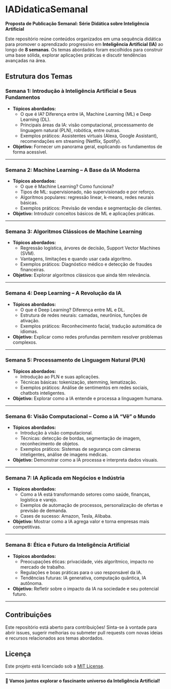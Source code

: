 # IADidaticaSemanal  
**Proposta de Publicação Semanal: Série Didática sobre Inteligência Artificial**  

Este repositório reúne conteúdos organizados em uma sequência didática para promover o aprendizado progressivo em **Inteligência Artificial (IA)** ao longo de **8 semanas**. Os temas abordados foram escolhidos para construir uma base sólida, explorar aplicações práticas e discutir tendências avançadas na área.  

## Estrutura dos Temas  

### **Semana 1: Introdução à Inteligência Artificial e Seus Fundamentos**  
- **Tópicos abordados:**  
  - O que é IA? Diferença entre IA, Machine Learning (ML) e Deep Learning (DL).  
  - Principais áreas da IA: visão computacional, processamento de linguagem natural (PLN), robótica, entre outras.  
  - Exemplos práticos: Assistentes virtuais (Alexa, Google Assistant), recomendações em streaming (Netflix, Spotify).  
- **Objetivo:** Fornecer um panorama geral, explicando os fundamentos de forma acessível.  

---  

### **Semana 2: Machine Learning – A Base da IA Moderna**  
- **Tópicos abordados:**  
  - O que é Machine Learning? Como funciona?  
  - Tipos de ML: supervisionado, não supervisionado e por reforço.  
  - Algoritmos populares: regressão linear, k-means, redes neurais básicas.  
  - Exemplos práticos: Previsão de vendas e segmentação de clientes.  
- **Objetivo:** Introduzir conceitos básicos de ML e aplicações práticas.  

---  

### **Semana 3: Algoritmos Clássicos de Machine Learning**  
- **Tópicos abordados:**  
  - Regressão logística, árvores de decisão, Support Vector Machines (SVM).  
  - Vantagens, limitações e quando usar cada algoritmo.  
  - Exemplos práticos: Diagnóstico médico e detecção de fraudes financeiras.  
- **Objetivo:** Explorar algoritmos clássicos que ainda têm relevância.  

---  

### **Semana 4: Deep Learning – A Revolução da IA**  
- **Tópicos abordados:**  
  - O que é Deep Learning? Diferença entre ML e DL.  
  - Estrutura de redes neurais: camadas, neurônios, funções de ativação.  
  - Exemplos práticos: Reconhecimento facial, tradução automática de idiomas.  
- **Objetivo:** Explicar como redes profundas permitem resolver problemas complexos.  

---  

### **Semana 5: Processamento de Linguagem Natural (PLN)**  
- **Tópicos abordados:**  
  - Introdução ao PLN e suas aplicações.  
  - Técnicas básicas: tokenização, stemming, lematização.  
  - Exemplos práticos: Análise de sentimentos em redes sociais, chatbots inteligentes.  
- **Objetivo:** Explorar como a IA entende e processa a linguagem humana.  

---  

### **Semana 6: Visão Computacional – Como a IA “Vê” o Mundo**  
- **Tópicos abordados:**  
  - Introdução à visão computacional.  
  - Técnicas: detecção de bordas, segmentação de imagem, reconhecimento de objetos.  
  - Exemplos práticos: Sistemas de segurança com câmeras inteligentes, análise de imagens médicas.  
- **Objetivo:** Demonstrar como a IA processa e interpreta dados visuais.  

---  

### **Semana 7: IA Aplicada em Negócios e Indústria**  
- **Tópicos abordados:**  
  - Como a IA está transformando setores como saúde, finanças, logística e varejo.  
  - Exemplos de automação de processos, personalização de ofertas e previsão de demanda.  
  - Cases de sucesso: Amazon, Tesla, Alibaba.  
- **Objetivo:** Mostrar como a IA agrega valor e torna empresas mais competitivas.  

---  

### **Semana 8: Ética e Futuro da Inteligência Artificial**  
- **Tópicos abordados:**  
  - Preocupações éticas: privacidade, viés algorítmico, impacto no mercado de trabalho.  
  - Regulações e boas práticas para o uso responsável da IA.  
  - Tendências futuras: IA generativa, computação quântica, IA autônoma.  
- **Objetivo:** Refletir sobre o impacto da IA na sociedade e seu potencial futuro.  

---  

## Contribuições  
Este repositório está aberto para contribuições! Sinta-se à vontade para abrir issues, sugerir melhorias ou submeter pull requests com novas ideias e recursos relacionados aos temas abordados.  

## Licença  
Este projeto está licenciado sob a [MIT License](LICENSE).  

---  
**🚀 Vamos juntos explorar o fascinante universo da Inteligência Artificial!**  
